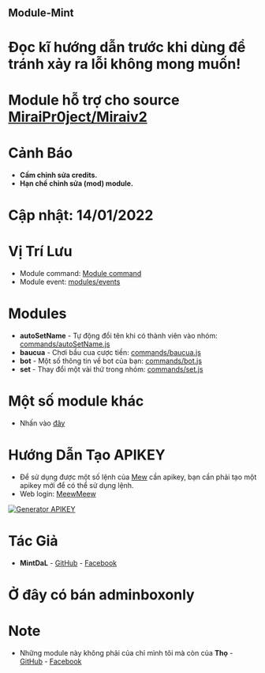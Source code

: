 ## Module-Mint
# Đọc kĩ hướng dẫn trước khi dùng để tránh xảy ra lỗi không mong muốn!

# Module hỗ trợ cho source [MiraiPr0ject/Miraiv2](https://github.com/miraiPr0ject/miraiv2)

# Cảnh Báo
- **Cấm chỉnh sửa credits.**
- **Hạn chế chỉnh sửa (mod) module.**

# Cập nhật: 14/01/2022

# Vị Trí Lưu
- Module command: [Module command](https://github.com/miraiPr0ject/miraiv2/tree/main/modules/commands)
- Module event: [modules/events](https://github.com/miraiPr0ject/miraiv2/tree/main/modules/events)

# Modules
- **autoSetName** - Tự động đổi tên khi có thành viên vào nhóm: [commands/autoSetName.js](modules/commands/autoSetName.js)
- **baucua** - Chơi bầu cua cược tiền: [commands/baucua.js](modules/commands/baucua.js)
- **bot** - Một số thông tin về bot của bạn: [commands/bot.js](modules/commands/bot.js)
- **set** - Thay đổi một vài thứ trong nhóm: [commands/set.js](modules/commands/set.js)
# Một số module khác
- Nhấn vào [đây](https://github.com/ProcoderMew/Module-Miraiv2)


# Hướng Dẫn Tạo APIKEY 
- Để sử dụng được một số lệnh của [Mew](https://github.com/ProCoderMew/Module-Miraiv2) cần apikey, bạn cần phải tạo một apikey mới để có thể sử dụng lệnh.
- Web login: [MeewMeew](https://meewmeew.info/site)

[![Generator APIKEY](https://img.youtube.com/vi/HPiA_Pdtmcw/0.jpg)](https://youtu.be/HPiA_Pdtmcw)

# Tác Giả
- **MintDaL** - [GitHub](https://github.com/MintDaL) - [Facebook](https://www.facebook.com/MyNameIsMintDaL)

# Ở đây có bán adminboxonly

# Note
- Những module này không phải của chỉ mình tôi mà còn của **Thọ** - [GitHub](https://github.com/tho439) - [Facebook](https://facebook.com/tho439)
